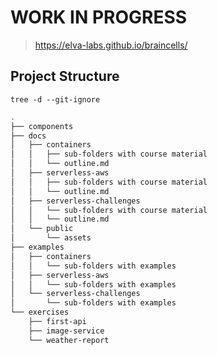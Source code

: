 # WORK IN PROGRESS 

> https://elva-labs.github.io/braincells/

## Project Structure

`tree -d --git-ignore`

```bash
.
├── components
├── docs
│   ├── containers
│   │   ├── sub-folders with course material
│   │   └── outline.md
│   ├── serverless-aws
│   │   ├── sub-folders with course material
│   │   └── outline.md
│   ├── serverless-challenges
│   │   └── sub-folders with course material
│   │   └── outline.md
│   └── public
│       └── assets
├── examples
│   ├── containers
│   │   └── sub-folders with examples
│   ├── serverless-aws
│   │   └── sub-folders with examples
│   └── serverless-challenges
│       └── sub-folders with examples
└── exercises
    ├── first-api
    ├── image-service
    └── weather-report
```

